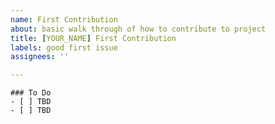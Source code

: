 ```yaml
---
name: First Contribution
about: basic walk through of how to contribute to project
title: [YOUR_NAME] First Contribution
labels: good first issue
assignees: ''

---
```


```[tasklist]
### To Do
- [ ] TBD
- [ ] TBD
```

